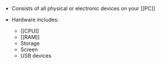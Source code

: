 
- Consists of all physical or electronic devices on your [[PC]]

- Hardware includes:
	- [[CPU]]
	- [[RAM]]
	- Storage
	- Screen
	- USB devices
